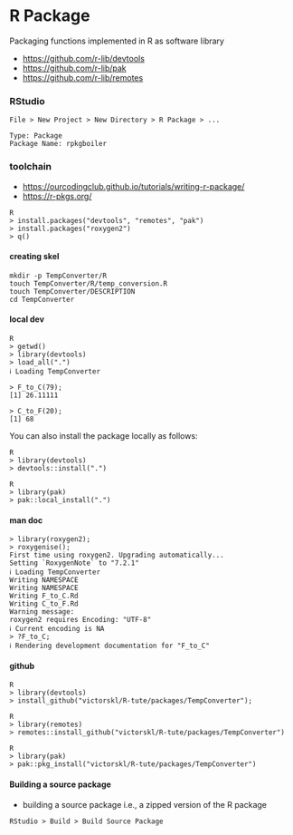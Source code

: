 # R Package

Packaging functions implemented in R as software library

* https://github.com/r-lib/devtools
* https://github.com/r-lib/pak
* https://github.com/r-lib/remotes

### RStudio
```
File > New Project > New Directory > R Package > ...

Type: Package
Package Name: rpkgboiler
```

### toolchain

- https://ourcodingclub.github.io/tutorials/writing-r-package/
- https://r-pkgs.org/

```
R
> install.packages("devtools", "remotes", "pak")
> install.packages("roxygen2")
> q()
```

#### creating skel

```
mkdir -p TempConverter/R
touch TempConverter/R/temp_conversion.R
touch TempConverter/DESCRIPTION
cd TempConverter
```

#### local dev

```
R
> getwd()
> library(devtools)
> load_all(".")
ℹ Loading TempConverter

> F_to_C(79);
[1] 26.11111

> C_to_F(20);
[1] 68
```

You can also install the package locally as follows:

```
R
> library(devtools)
> devtools::install(".")
```

```
R
> library(pak)
> pak::local_install(".")
```

#### man doc

```
> library(roxygen2);
> roxygenise();
First time using roxygen2. Upgrading automatically...
Setting `RoxygenNote` to "7.2.1"
ℹ Loading TempConverter
Writing NAMESPACE
Writing NAMESPACE
Writing F_to_C.Rd
Writing C_to_F.Rd
Warning message:
roxygen2 requires Encoding: "UTF-8"
ℹ Current encoding is NA
> ?F_to_C;
ℹ Rendering development documentation for "F_to_C"
```

#### github

```
R
> library(devtools)
> install_github("victorskl/R-tute/packages/TempConverter");
```

```
R
> library(remotes)
> remotes::install_github("victorskl/R-tute/packages/TempConverter")
```

```
R
> library(pak)
> pak::pkg_install("victorskl/R-tute/packages/TempConverter")
```

#### Building a source package

- building a source package i.e., a zipped version of the R package

```
RStudio > Build > Build Source Package
```
